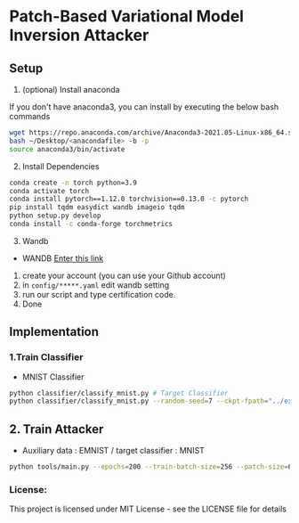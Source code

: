 # Patch-Based Variational Model Inversion Attacker

## Setup

1. (optional) Install anaconda

If you don't have anaconda3, you can install by executing the below bash commands
```bash
wget https://repo.anaconda.com/archive/Anaconda3-2021.05-Linux-x86_64.sh
bash ~/Desktop/<anacondafile> -b -p 
source anaconda3/bin/activate
```

2. Install Dependencies 
```bash
conda create -n torch python=3.9
conda activate torch
conda install pytorch==1.12.0 torchvision==0.13.0 -c pytorch
pip install tqdm easydict wandb imageio tqdm
python setup.py develop
conda install -c conda-forge torchmetrics
```

3. Wandb

- WANDB [Enter this link](https://wandb.ai/site)
1. create your account (you can use your Github account)
2. in `config/*****.yaml` edit wandb setting
3. run our script and type certification code.
4. Done

## Implementation

### 1.Train Classifier

- MNIST Classifier
```bash
python classifier/classify_mnist.py # Target Classifier 
python classifier/classify_mnist.py --random-seed=7 --ckpt-fpath="../experiments/classifier/mnist_val" # Val Classifier
```


## 2. Train Attacker

- Auxiliary data : EMNIST / target classifier : MNIST 

```bash
python tools/main.py --epochs=200 --train-batch-size=256 --patch-size=6 --patch-stride=2 --keep-ratio=0.6 --n-gf=64 --n-df=16 --level-g=4 --level-d=3 --w-attack=0.01 --lr=3e-3
```

### License:
This project is licensed under MIT License - see the LICENSE file for details
